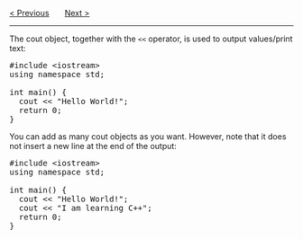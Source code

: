 <a href="/Get-Started.md">&lt; Previous</a>
&nbsp;&nbsp;&nbsp;&nbsp;&nbsp;
<a href="/Output/Print-Text.md">Next &gt;</a>
<hr>
The cout object, together with the <code>&lt;&lt;</code> operator, is used to output values/print text:
<pre>
#include &lt;iostream&gt;
using namespace std;<br>
int main() {
  cout &lt;&lt; "Hello World!";
  return 0;
}
</pre>
You can add as many cout objects as you want. However, note that it does not insert a new line at the end of the output:
<pre>
#include &lt;iostream&gt;
using namespace std;<br>
int main() {
  cout &lt;&lt; "Hello World!";
  cout &lt;&lt; "I am learning C++";
  return 0;
}
</pre>
